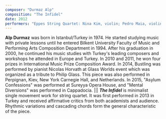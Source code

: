 ```yaml
---
composer: "Durmaz Alp"
composition: "The Infidel"
date: 2012
performers: "Eppes String Quartet: Nina Kim, violin; Pedro Maia, violin; Albert Magcalas, viola; Cheuk Yan Leung, cello"
---
```

**Alp Durmaz** was born in Istanbul/Turkey in 1974. He started studying music with private lessons until he entered Bilkent University Faculty of Music and Performing Arts Composition Department in 1994. After his graduation in 2000, he continued his music studies with Turkey's leading composers and workshops he attended in Europe and Turkey. In 2010 and 2011, he won four prizes in International Music Prize Composition Award. In 2014, Bustling was performed by pianist Nicolas Horvath at Glass Worlds event which was organized as a tribute to Philip Glass. This piece was also performed in Perpignan, Kiev, New York Carnegie Hall, and Netherlands. In 2015, "Asylum Confessions" was performed at Sureyya Opera House, and "Mental Diversions" was performed in Cappadocia.
|||
**_The Infidel_** is minimalist single movement work for string quartet. It was first performed in 2013 in Turkey and received affirmative critics from both academists and audience. Rhythmic variations and cascading chords form the general characteristic of the piece.